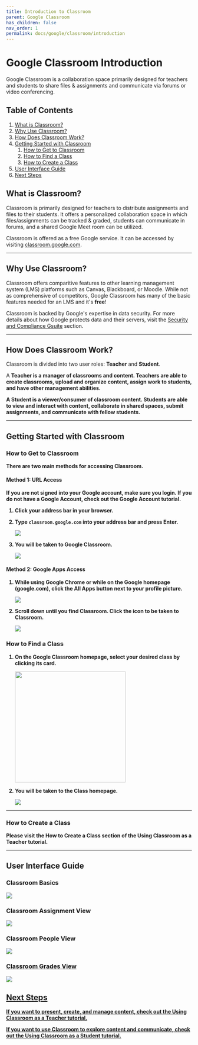 ```yaml
---
title: Introduction to Classroom
parent: Google Classroom
has_children: false
nav_order: 1
permalink: docs/google/classroom/introduction
---
```


# Google Classroom Introduction

Google Classroom is a collaboration space primarily designed for teachers and students to share files & assignments and communicate via forums or video conferencing.

## Table of Contents
1. <a href="#what-is-classroom">What is Classroom?</a>
2. <a href="#why-use-classroom">Why Use Classroom?</a>
3. <a href="#how-does-classroom-work">How Does Classroom Work?</a>
3. <a href="#getting-started-with-classroom">Getting Started with Classroom</a>
     1. <a href="#how-to-get-to-classroom">How to Get to Classroom</a>
     2. <a href="#how-to-find-a-class">How to Find a Class</a>
     3. <a href="#how-to-create-a-class">How to Create a Class</a>
4. <a href="#user-interface-guide">User Interface Guide</a>
5. <a href="#next-steps">Next Steps</a>

## What is Classroom?

Classroom is primarily designed for teachers to distribute assignments and files to their students. It offers a personalized collaboration space in which files/assignments can be tracked & graded, students can communicate in forums, and a shared Google Meet room can be utilized.

Classroom is offered as a free Google service. It can be accessed by visiting <a href="https://classroom.google.com">classroom.google.com</a>.

<hr class="divider" />

## Why Use Classroom?

Classroom offers comparitive features to other learning management system (LMS) platforms such as Canvas, Blackboard, or Moodle. While not as comprehensive of competitors, Google Classroom has many of the basic features needed for an LMS and it's <b>free</b>!

Classroom is backed by Google's expertise in data security. For more details about how Google protects data and their servers, visit the <a href="/docs/securitycompliance/gsuite.html">Security and Compliance Gsuite</a> section.

<hr class="divider" />

## How Does Classroom Work?

Classroom is divided into two user roles: <b>Teacher</b> and <b>Student</b>.

A <b>Teacher</a> is a manager of classrooms and content. Teachers are able to create classrooms, upload and organize content, assign work to students, and have other management abilities.

A <b>Student</a> is a viewer/consumer of classroom content. Students are able to view and interact with content, collaborate in shared spaces, submit assignments, and communicate with fellow students.

<hr class="divider" />

## Getting Started with Classroom

### How to Get to Classroom

There are two main methods for accessing Classroom.

#### Method 1: URL Access

If you are not signed into your Google account, make sure you login. If you do not have a Google Account, check out the Google Account tutorial.

1. Click your address bar in your browser.
2. Type <code>classroom.google.com</code> into your address bar and press Enter.

     <a class="image" href="/assets/google/classroom/classroomURL.png"><img src="/assets/google/classroom/classroomURL.png" /></a>

3. You will be taken to Google Classroom.

     <a class="image" href="/assets/google/classroom/classroomLanding.png"><img src="/assets/google/classroom/classroomLanding.png" /></a>

#### Method 2: Google Apps Access

1. While using Google Chrome or while on the Google homepage (google.com), click the All Apps button next to your profile picture.

     <a class="image" href="/assets/google/classroom/classoomInApps.png"><img src="/assets/google/classroom/classoomInApps.png" /></a>

2. Scroll down until you find Classroom. Click the icon to be taken to Classroom.

     <a class="image" href="/assets/google/classroom/classroomLanding.png"><img src="/assets/google/classroom/classroomLanding.png" /></a>

### How to Find a Class

1. On the Google Classroom homepage, select your desired class by clicking its card.

     <a class="image" href="/assets/google/classroom/classCardClick.png"><img width="300px" src="/assets/google/classroom/classCardClick.png" /></a>

2. You will be taken to the Class homepage.

     <a class="image" href="/assets/google/classroom/classpage.png"><img src="/assets/google/classroom/classpage.png" /></a>

<hr class="divider" />

### How to Create a Class

Please visit the How to Create a Class section of the Using Classroom as a Teacher tutorial.

<hr class="divider" />

## User Interface Guide

### Classroom Basics

<a class="image" href="/assets/google/classroom/classroomUI1.png"><img src="/assets/google/classroom/classroomUI1.png" /></a>

### Classroom Assignment View

<a class="image" href="/assets/google/classroom/classroomUI2.png"><img src="/assets/google/classroom/classroomUI2.png" /></a>

### Classroom People View

<a class="image" href="/assets/google/classroom/classroomUI3.png"><img src="/assets/google/classroom/classroomUI3.png" />

### Classroom Grades View

<a class="image" href="/assets/google/classroom/classroomUI4.png"><img src="/assets/google/classroom/classroomUI4.png" />

## Next Steps

If you want to present, create, and manage content, check out the Using Classroom as a Teacher tutorial.

If you want to use Classroom to explore content and communicate, check out the Using Classroom as a Student tutorial.
